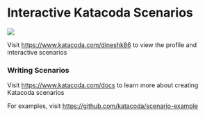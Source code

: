 # Interactive Katacoda Scenarios

[![](http://shields.katacoda.com/katacoda/dineshk86/count.svg)](https://www.katacoda.com/dineshk86 "Get your profile on Katacoda.com")

Visit https://www.katacoda.com/dineshk86 to view the profile and interactive scenarios

### Writing Scenarios
Visit https://www.katacoda.com/docs to learn more about creating Katacoda scenarios

For examples, visit https://github.com/katacoda/scenario-example
